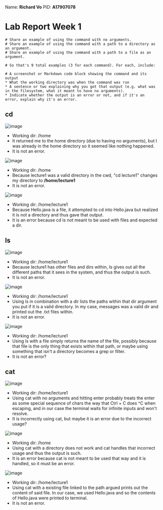 Name: **Richard Vo** 
PID: **A17907078**

# Lab Report Week 1

```
# Share an example of using the command with no arguments.
# Share an example of using the command with a path to a directory as an argument.
# Share an example of using the command with a path to a file as an argument.

# So that's 9 total examples (3 for each command). For each, include:

# A screenshot or Markdown code block showing the command and its output
* What the working directory was when the command was run
* A sentence or two explaining why you got that output (e.g. what was in the filesystem, what it meant to have no arguments).
* Indicate whether the output is an error or not, and if it's an error, explain why it's an error.
```

## cd
![image](https://github.com/MerlinHelp/cse15l-lab-reports/assets/139648011/b0450a64-40c7-4210-bd28-e72ef22818bf)
* Working dir: /home
* It returned me to the home directory (due to having no arguments), but I was already in the home directory so it seemed like nothing happened.
* It is not an error.

![image](https://github.com/MerlinHelp/cse15l-lab-reports/assets/139648011/39abfc5b-1032-4f93-b09e-ec9fbab660a4)
* Working dir: /home
* Because lecture1 was a valid directory in the cwd, "cd lecture1" changes my directory to **/home/lecture1**
* It is not an error.

![image](https://github.com/MerlinHelp/cse15l-lab-reports/assets/139648011/bf9a24ea-6b69-47f9-8909-3a3b512da9d0)
* Working dir: /home/lecture1
* Because Hello.java is a file, it attempted to cd into Hello.java but realized it is not a directory and thus gave that output.
* It is an error because cd is not meant to be used with files and expected a dir.

## ls
![image](https://github.com/MerlinHelp/cse15l-lab-reports/assets/139648011/eb488e0d-2a0c-457d-a959-77bed10468db)
* Working dir: /home/lecture1
* Because lecture1 has other files and dirs within, ls gives out all the different paths that it sees in the system, and thus the output is such.
* It is not an error.

![image](https://github.com/MerlinHelp/cse15l-lab-reports/assets/139648011/65b92045-2e62-4797-9fa3-af31e146bccf)
* Working dir: /home/lecture1
* Using ls in combination with a dir lists the paths within that dir argument you put if it is a valid directory. In my case, messages was a valid dir and printed out the .txt files within.
* It is not an error.

![image](https://github.com/MerlinHelp/cse15l-lab-reports/assets/139648011/d41fe644-07c2-4cb8-af21-f72743ce849e)
* Working dir: /home/lecture1
* Using ls with a file simply returns the name of the file, possibly because that file is the only thing that exists within that path, or maybe using something that isn't a directory becomes a grep or filter.
* It is not an error?

## cat
![image](https://github.com/MerlinHelp/cse15l-lab-reports/assets/139648011/af91a3cf-41de-4750-bd4b-b3cf220aa008)
* Working dir: /home/lecture1
* Using cat with no arguments and hitting enter probably treats the enter as some special sequence of chars the way that Ctrl + C does ^C when escaping, and in our case the terminal waits for infinite inputs and won't resolve.
* It is incorrectly using cat, but maybe it is an error due to the incorrect usage?

![image](https://github.com/MerlinHelp/cse15l-lab-reports/assets/139648011/7b29bfd8-005d-4913-bcb4-f4aa0935017d)
* Working dir: /home
* Using cat with a directory does not work and cat handles that incorrect usage and thus the output is such.
* It is an error because cat is not meant to be used that way and it is handled, so it must be an error.

![image](https://github.com/MerlinHelp/cse15l-lab-reports/assets/139648011/a92f9903-4034-4e3d-ad59-1035fb59ec71)
* Working dir: /home/lecture1
* Using cat with a existing file linked to the path argued prints out the content of said file. In our case, we used Hello.java and so the contents of Hello.java were printed to terminal.
* It is not an error.
 
